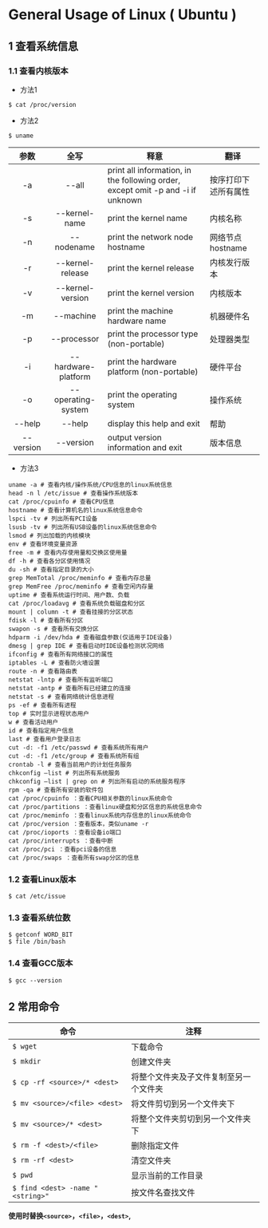 # General Usage of Linux ( Ubuntu )
## 1 查看系统信息
### 1.1 查看内核版本
- 方法1

```$ cat /proc/version```

- 方法2

```$ uname```

|参数|全写|释意|翻译|
|:---:|:-:|-|-|
|-a|--all|print all information, in the following order, except omit -p and -i if unknown|按序打印下述所有属性|
|-s|--kernel-name|print the kernel name|内核名称|
|-n|--nodename|print the network node hostname|网络节点hostname|
|-r|--kernel-release|print the kernel release|内核发行版本|
|-v|--kernel-version|print the kernel version|内核版本|
|-m|--machine|print the machine hardware name|机器硬件名|
|-p|--processor|print the processor type (non-portable)|处理器类型|
|-i|--hardware-platform|print the hardware platform (non-portable)|硬件平台|
|-o|--operating-system|print the operating system|操作系统|
|--help|--help|display this help and exit|帮助|
|--version|--version|output version information and exit|版本信息|

- 方法3
```
uname -a # 查看内核/操作系统/CPU信息的linux系统信息  
head -n l /etc/issue # 查看操作系统版本  
cat /proc/cpuinfo # 查看CPU信息  
hostname # 查看计算机名的linux系统信息命令  
lspci -tv # 列出所有PCI设备   
lsusb -tv # 列出所有USB设备的linux系统信息命令  
lsmod # 列出加载的内核模块   
env # 查看环境变量资源  
free -m # 查看内存使用量和交换区使用量   
df -h # 查看各分区使用情况  
du -sh # 查看指定目录的大小   
grep MemTotal /proc/meminfo # 查看内存总量  
grep MemFree /proc/meminfo # 查看空闲内存量   
uptime # 查看系统运行时间、用户数、负载  
cat /proc/loadavg # 查看系统负载磁盘和分区   
mount | column -t # 查看挂接的分区状态  
fdisk -l # 查看所有分区   
swapon -s # 查看所有交换分区  
hdparm -i /dev/hda # 查看磁盘参数(仅适用于IDE设备)   
dmesg | grep IDE # 查看启动时IDE设备检测状况网络  
ifconfig # 查看所有网络接口的属性   
iptables -L # 查看防火墙设置  
route -n # 查看路由表   
netstat -lntp # 查看所有监听端口  
netstat -antp # 查看所有已经建立的连接   
netstat -s # 查看网络统计信息进程  
ps -ef # 查看所有进程   
top # 实时显示进程状态用户  
w # 查看活动用户   
id # 查看指定用户信息  
last # 查看用户登录日志   
cut -d: -f1 /etc/passwd # 查看系统所有用户  
cut -d: -f1 /etc/group # 查看系统所有组   
crontab -l # 查看当前用户的计划任务服务  
chkconfig –list # 列出所有系统服务   
chkconfig –list | grep on # 列出所有启动的系统服务程序  
rpm -qa # 查看所有安装的软件包   
cat /proc/cpuinfo ：查看CPU相关参数的linux系统命令  
cat /proc/partitions ：查看linux硬盘和分区信息的系统信息命令   
cat /proc/meminfo ：查看linux系统内存信息的linux系统命令  
cat /proc/version ：查看版本，类似uname -r   
cat /proc/ioports ：查看设备io端口  
cat /proc/interrupts ：查看中断   
cat /proc/pci ：查看pci设备的信息  
cat /proc/swaps ：查看所有swap分区的信息  
```

### 1.2 查看Linux版本
```$ cat /etc/issue```

### 1.3 查看系统位数
```
$ getconf WORD_BIT
$ file /bin/bash
```

### 1.4 查看GCC版本
```$ gcc --version```

## 2 常用命令
|命令|注释|
|-|-|
|`$ wget`|下载命令|
|`$ mkdir`|创建文件夹|
|`$ cp -rf <source>/* <dest>`|将整个文件夹及子文件复制至另一个文件夹|
|`$ mv <source>/<file> <dest>`|将文件剪切到另一个文件夹下|
|`$ mv <source>/* <dest>`|将整个文件夹剪切到另一个文件夹下|
|`$ rm -f <dest>/<file>`|删除指定文件|
|`$ rm -rf <dest>`|清空文件夹|
|`$ pwd`|显示当前的工作目录|
|`$ find <dest> -name "<string>"`|按文件名查找文件|

**使用时替换`<source>`，`<file>`，`<dest>`,<string>**